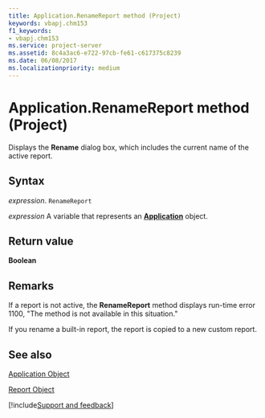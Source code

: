 ```yaml
---
title: Application.RenameReport method (Project)
keywords: vbapj.chm153
f1_keywords:
- vbapj.chm153
ms.service: project-server
ms.assetid: 8c4a3ac6-e722-97cb-fe61-c617375c8239
ms.date: 06/08/2017
ms.localizationpriority: medium
---
```



# Application.RenameReport method (Project)
Displays the **Rename** dialog box, which includes the current name of the active report.

## Syntax

_expression_. `RenameReport`

_expression_ A variable that represents an **[Application](Project.Application.md)** object.


## Return value

 **Boolean**


## Remarks

If a report is not active, the **RenameReport** method displays run-time error 1100, "The method is not available in this situation."

If you rename a built-in report, the report is copied to a new custom report.


## See also


[Application Object](Project.Application.md)



[Report Object](Project.report.md)

[!include[Support and feedback](~/includes/feedback-boilerplate.md)]